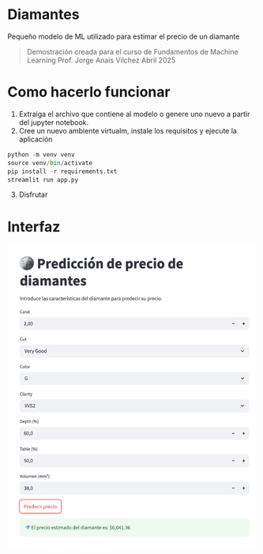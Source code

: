 # Diamantes
Pequeño modelo de ML utilizado para estimar el precio de un diamante

> Demostración creada para el curso de Fundamentos de Machine Learning
> Prof. Jorge Anais Vilchez
> Abril 2025  

# Como hacerlo funcionar
1. Extraiga el archivo que contiene al modelo o genere uno nuevo a partir del jupyter notebook.
2. Cree un nuevo ambiente virtualm, instale los requisitos y ejecute la aplicación
```python
python -m venv venv
source venv/bin/activate
pip install -r requirements.txt
streamlit run app.py
```
3. Disfrutar

# Interfaz

![Interfaz de la applicación](diamanteapp.png)
